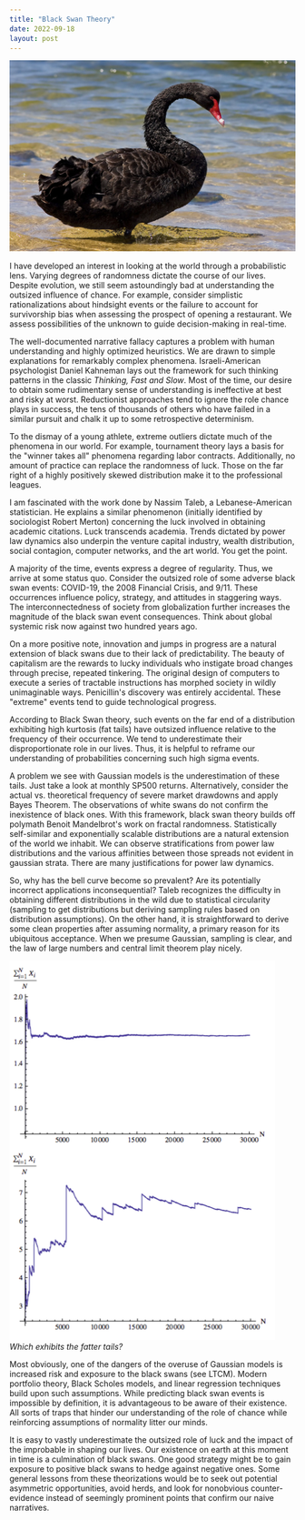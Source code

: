 ```yaml
---
title: "Black Swan Theory"
date: 2022-09-18
layout: post
---
```


![Swan](/assets/images/Swan.png)

  I have developed an interest in looking at the world through a probabilistic lens. Varying degrees of randomness dictate the course of our lives. Despite evolution, we still seem astoundingly bad at understanding the outsized influence of chance. For example, consider simplistic rationalizations about hindsight events or the failure to account for survivorship bias when assessing the prospect of opening a restaurant. We assess possibilities of the unknown to guide decision-making in real-time.

  The well-documented narrative fallacy captures a problem with human understanding and highly optimized heuristics. We are drawn to simple explanations for remarkably complex phenomena. Israeli-American psychologist Daniel Kahneman lays out the framework for such thinking patterns in the classic *Thinking, Fast and Slow*. Most of the time, our desire to obtain some rudimentary sense of understanding is ineffective at best and risky at worst. Reductionist approaches tend to ignore the role chance plays in success, the tens of thousands of others who have failed in a similar pursuit and chalk it up to some retrospective determinism.

  To the dismay of a young athlete, extreme outliers dictate much of the phenomena in our world. For example, tournament theory lays a basis for the "winner takes all" phenomena regarding labor contracts. Additionally, no amount of practice can replace the randomness of luck. Those on the far right of a highly positively skewed distribution make it to the professional leagues. 

  I am fascinated with the work done by Nassim Taleb, a Lebanese-American statistician. He explains a similar phenomenon (initially identified by sociologist Robert Merton) concerning the luck involved in obtaining academic citations. Luck transcends academia. Trends dictated by power law dynamics also underpin the venture capital industry, wealth distribution, social contagion, computer networks, and the art world. You get the point. 

  A majority of the time, events express a degree of regularity. Thus, we arrive at some status quo. Consider the outsized role of some adverse black swan events: COVID-19, the 2008 Financial Crisis, and 9/11. These occurrences influence policy, strategy, and attitudes in staggering ways. The interconnectedness of society from globalization further increases the magnitude of the black swan event consequences. Think about global systemic risk now against two hundred years ago.

  On a more positive note, innovation and jumps in progress are a natural extension of black swans due to their lack of predictability. The beauty of capitalism are the rewards to lucky individuals who instigate broad changes through precise, repeated tinkering. The original design of computers to execute a series of tractable instructions has morphed society in wildly unimaginable ways. Penicillin's discovery was entirely accidental. These "extreme" events tend to guide technological progress. 

  According to Black Swan theory, such events on the far end of a distribution exhibiting high kurtosis (fat tails) have outsized influence relative to the frequency of their occurrence. We tend to underestimate their disproportionate role in our lives. Thus, it is helpful to reframe our understanding of probabilities concerning such high sigma events. 

  A problem we see with Gaussian models is the underestimation of these tails. Just take a look at monthly SP500 returns. Alternatively, consider the actual vs. theoretical frequency of severe market drawdowns and apply Bayes Theorem. The observations of white swans do not confirm the inexistence of black ones. With this framework, black swan theory builds off polymath Benoit Mandelbrot's work on fractal randomness. Statistically self-similar and exponentially scalable distributions are a natural extension of the world we inhabit. We can observe stratifications from power law distributions and the various affinities between those spreads not evident in gaussian strata. There are many justifications for power law dynamics. 

  So, why has the bell curve become so prevalent? Are its potentially incorrect applications inconsequential? Taleb recognizes the difficulty in obtaining different distributions in the wild due to statistical circularity (sampling to get distributions but deriving sampling rules based on distribution assumptions). On the other hand, it is straightforward to derive some clean properties after assuming normality, a primary reason for its ubiquitous acceptance. When we presume Gaussian, sampling is clear, and the law of large numbers and central limit theorem play nicely. 
  
![LLN](/assets/images/LLN.png)
*Which exhibits the fatter tails?*

  Most obviously, one of the dangers of the overuse of Gaussian models is increased risk and exposure to the black swans (see LTCM). Modern portfolio theory, Black Scholes models, and linear regression techniques build upon such assumptions. While predicting black swan events is impossible by definition, it is advantageous to be aware of their existence. All sorts of traps that hinder our understanding of the role of chance while reinforcing assumptions of normality litter our minds. 

  It is easy to vastly underestimate the outsized role of luck and the impact of the improbable in shaping our lives. Our existence on earth at this moment in time is a culmination of black swans. One good strategy might be to gain exposure to positive black swans to hedge against negative ones. Some general lessons from these theorizations would be to seek out potential asymmetric opportunities, avoid herds, and look for nonobvious counter-evidence instead of seemingly prominent points that confirm our naive narratives.

